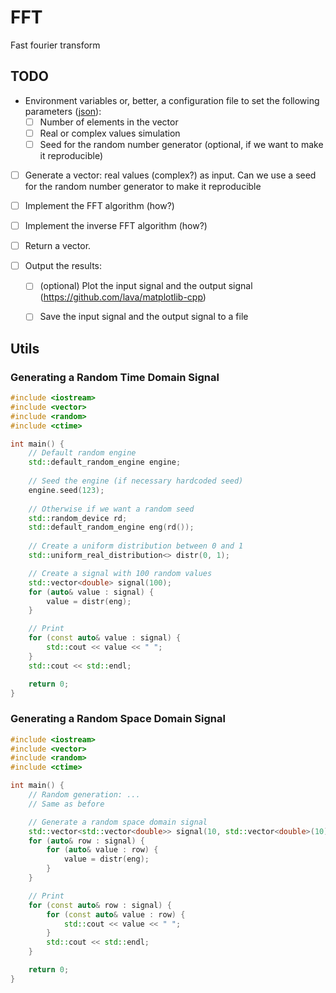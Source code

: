 # FFT
Fast fourier transform

## TODO

- Environment variables or, better, a configuration file to set the following parameters
  ([json](https://github.com/nlohmann/json?tab=readme-ov-file)): 
  - [ ] Number of elements in the vector
  - [ ] Real or complex values simulation
  - [ ] Seed for the random number generator (optional, if we want to make it reproducible)

- [ ] Generate a vector: real values (complex?) as input.
  Can we use a seed for the random number generator to make it reproducible

- [ ] Implement the FFT algorithm (how?)

- [ ] Implement the inverse FFT algorithm (how?)

- [ ] Return a vector.

- [ ] Output the results:
  - [ ] (optional) Plot the input signal and the output signal (https://github.com/lava/matplotlib-cpp)
  - [ ] Save the input signal and the output signal to a file


## Utils

### Generating a Random Time Domain Signal

```cpp
#include <iostream>
#include <vector>
#include <random>
#include <ctime>

int main() {
    // Default random engine
    std::default_random_engine engine;
    
    // Seed the engine (if necessary hardcoded seed)
    engine.seed(123);
    
    // Otherwise if we want a random seed
    std::random_device rd;
    std::default_random_engine eng(rd());
    
    // Create a uniform distribution between 0 and 1
    std::uniform_real_distribution<> distr(0, 1);

    // Create a signal with 100 random values
    std::vector<double> signal(100);
    for (auto& value : signal) {
        value = distr(eng);
    }

    // Print
    for (const auto& value : signal) {
        std::cout << value << " ";
    }
    std::cout << std::endl;

    return 0;
}
```

### Generating a Random Space Domain Signal

```cpp
#include <iostream>
#include <vector>
#include <random>
#include <ctime>

int main() {
    // Random generation: ...
    // Same as before

    // Generate a random space domain signal
    std::vector<std::vector<double>> signal(10, std::vector<double>(10));
    for (auto& row : signal) {
        for (auto& value : row) {
            value = distr(eng);
        }
    }

    // Print
    for (const auto& row : signal) {
        for (const auto& value : row) {
            std::cout << value << " ";
        }
        std::cout << std::endl;
    }

    return 0;
}
```
